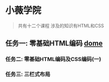 # 小薇学院



> 共有十二个课程  涉及的知识有HTML和CSS





## 任务一: 零基础HTML编码  [dome]() 



### 任务二: 零基础HTML编码及CSS编码(一)



### 任务三:  三栏式布局





